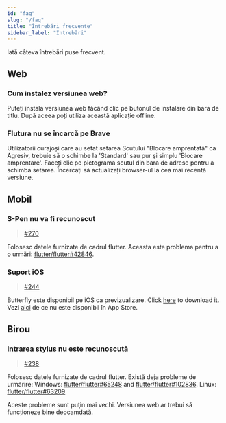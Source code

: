 ```yaml
---
id: "faq"
slug: "/faq"
title: "Întrebări frecvente"
sidebar_label: "Întrebări"
---
```


Iată câteva întrebări puse frecvent.

## Web

### Cum instalez versiunea web?

Puteți instala versiunea web făcând clic pe butonul de instalare din bara de titlu. După aceea poți utiliza această aplicație offline.

### Flutura nu se încarcă pe Brave

Utilizatorii curajoși care au setat setarea Scutului "Blocare amprentată" ca Agresiv, trebuie să o schimbe la 'Standard' sau pur și simplu 'Blocare amprentare'. Faceți clic pe pictograma scutul din bara de adrese pentru a schimba setarea. Încercați să actualizați browser-ul la cea mai recentă versiune.

## Mobil

### S-Pen nu va fi recunoscut

> [#270](https://github.com/LinwoodDev/Butterfly/issues/270)

Folosesc datele furnizate de cadrul flutter. Aceasta este problema pentru a o urmări: [flutter/flutter#42846](https://github.com/flutter/flutter/issues/42846).

### Suport iOS

> [#244](https://github.com/LinwoodDev/Butterfly/issues/244)

Butterfly este disponibil pe iOS ca previzualizare. Click [here](https://butterfly.linwood.dev/downloads/ios) to download it. Vezi [aici](https://github.com/LinwoodDev/Butterfly/issues/244#issuecomment-1935460878) de ce nu este disponibil în App Store.

## Birou

### Intrarea stylus nu este recunoscută

> [#238](https://github.com/LinwoodDev/Butterfly/issues/238)

Folosesc datele furnizate de cadrul flutter. Există deja probleme de urmărire: Windows: [flutter/flutter#65248](https://github.com/flutter/flutter/issues/65248) and [flutter/flutter#102836](https://github.com/flutter/flutter/issues/102836). Linux: [flutter/flutter#63209](https://github.com/flutter/flutter/issues/63209)

Aceste probleme sunt puţin mai vechi. Versiunea web ar trebui să funcționeze bine deocamdată.

